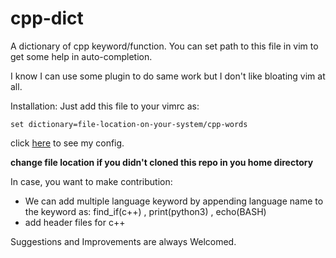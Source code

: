 # cpp-dict

A dictionary of cpp keyword/function. You can set path to this file in vim to get some help in auto-completion.

I know I can use some plugin to do same work but I don't like bloating vim at all.

Installation:
Just add this file to your vimrc as:

```
set dictionary=file-location-on-your-system/cpp-words
```

click [here](https://github.com/offamitkumar/dot_files/blob/5bcc08d5271aa9f544c023ced5ac3e2068f1e0dd/.vimrc#L6) to see my config.

__change file location if you didn't cloned this repo in you home directory__

In case, you want to make contribution:
 * We can add multiple language keyword by appending language name to the keyword as: find_if(c++) , print(python3) , echo(BASH)
 * add header files for c++ 


 Suggestions and Improvements are always Welcomed. 
